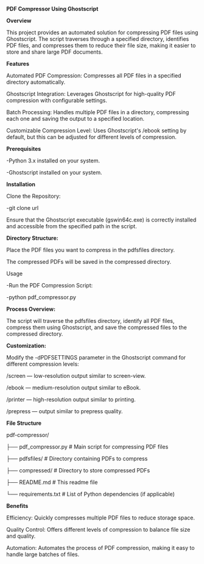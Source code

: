 **PDF Compressor Using Ghostscript**

**Overview**

This project provides an automated solution for compressing PDF files using Ghostscript. The script traverses through a specified directory, identifies PDF files, and compresses them to reduce their file size, making it easier to store and share large PDF documents.

**Features**

Automated PDF Compression: Compresses all PDF files in a specified directory automatically.

Ghostscript Integration: Leverages Ghostscript for high-quality PDF compression with configurable settings.

Batch Processing: Handles multiple PDF files in a directory, compressing each one and saving the output to a specified location.

Customizable Compression Level: Uses Ghostscript's /ebook setting by default, but this can be adjusted for different levels of compression.

**Prerequisites**

-Python 3.x installed on your system.

-Ghostscript installed on your system.

**Installation**

Clone the Repository:

-git clone url

Ensure that the Ghostscript executable (gswin64c.exe) is correctly installed and accessible from the specified path in the script.

**Directory Structure:**

Place the PDF files you want to compress in the pdfsfiles directory.

The compressed PDFs will be saved in the compressed directory.

Usage

-Run the PDF Compression Script:

-python pdf_compressor.py

**Process Overview:**

The script will traverse the pdfsfiles directory, identify all PDF files, compress them using Ghostscript, and save the compressed files to the compressed directory.

**Customization:**

Modify the -dPDFSETTINGS parameter in the Ghostscript command for different compression levels:

/screen — low-resolution output similar to screen-view.

/ebook — medium-resolution output similar to eBook.

/printer — high-resolution output similar to printing.

/prepress — output similar to prepress quality.

**File Structure**

pdf-compressor/

├── pdf_compressor.py        # Main script for compressing PDF files

├── pdfsfiles/               # Directory containing PDFs to compress

├── compressed/              # Directory to store compressed PDFs

├── README.md                # This readme file

└── requirements.txt         # List of Python dependencies (if applicable)

**Benefits**

Efficiency: Quickly compresses multiple PDF files to reduce storage space.

Quality Control: Offers different levels of compression to balance file size and quality.

Automation: Automates the process of PDF compression, making it easy to handle large batches of files.
